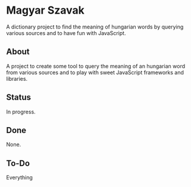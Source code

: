 # Magyar Szavak #

A dictionary project to find the meaning of hungarian words by querying various sources and to have fun with JavaScript.

## About ##

A project to create some tool to query the meaning of an hungarian word from various sources and to play with sweet JavaScript frameworks and libraries.

## Status ##

In progress.

## Done ##

None.

## To-Do ##

Everything